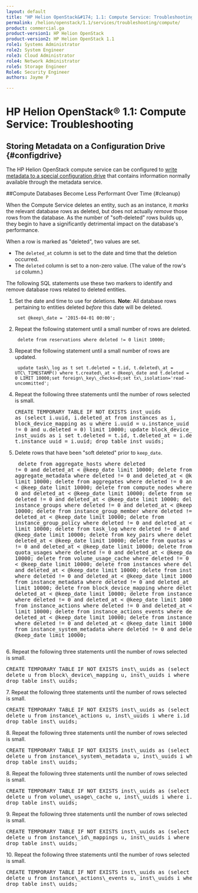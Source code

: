 ```yaml
---
layout: default
title: "HP Helion OpenStack&#174; 1.1: Compute Service: Troubleshooting"
permalink: /helion/openstack/1.1/services/troubleshooting/compute/
product: commercial.ga
product-version1: HP Helion OpenStack
product-version2: HP Helion OpenStack 1.1
role1: Systems Administrator 
role2: System Engineer
role3: Cloud Administrator
role4: Network Administrator
role5: Storage Engineer
Role6: Security Engineer
authors: Jayme P

---
```

<!--UNDER REVISION-->

# HP Helion OpenStack&#174; 1.1: Compute Service: Troubleshooting

## Storing Metadata on a Configuration Drive {#configdrive}
<!--DOCS-950-->
The HP Helion OpenStack compute service can be configured to [write metadata to a special configuration drive](/helion/openstack/1.1/services/compute/overview/configdrive/) that contains information normally available through the metadata service. 

##Compute Databases Become Less Performant Over Time {#cleanup}
<!--DOCS-1183-->
When the Compute Service deletes an entity, such as an instance, it *marks* the relevant database rows as deleted, but does not actually *remove* those rows from the database. As the number of "soft-deleted" rows builds up, they begin to have a significantly detrimental impact on the database's performance.

When a row is marked as "deleted", two values are set.

- The `deleted_at` column is set to the date and time that the deletion occurred. 
- The `deleted` column is set to a non-zero value. (The value of the row's `id` column.)

The following SQL statements use these two markers to identify and remove database rows related to deleted entities.

1. Set the date and time to use for deletions. **Note**: All database rows pertaining to entities deleted *before* this date will be deleted. 
		
		set @keep\_date = '2015-04-01 00:00';

1. Repeat the following statement until a small number of rows are deleted. 
 
		delete from reservations where deleted != 0 limit 10000;

2. Repeat the following statement until a small number of rows are updated.

		update task\_log as t set t.deleted = t.id, t.deleted\_at = UTC\_TIMESTAMP() where t.created\_at < @keep\_date and t.deleted = 0 LIMIT 10000;set foreign\_key\_checks=0;set tx\_isolation='read-uncommitted';

4. Repeat the following three statements until the number of rows selected is small.<pre>CREATE TEMPORARY TABLE IF NOT EXISTS inst\_uuids as (select i.uuid, i.deleted\_at from instances as i, block\_device\_mapping as u where i.uuid = u.instance\_uuid and i.deleted != 0 and u.deleted = 0) limit 10000;
update block\_device\_mapping as t, inst\_uuids as i set t.deleted = t.id, t.deleted\_at = i.deleted\_at where t.instance\_uuid = i.uuid;
drop table inst\_uuids;</pre>
5. Delete rows that have been "soft deleted" prior to `keep_date`.<pre>
delete from aggregate\_hosts where deleted != 0 and deleted\_at < @keep\_date limit 10000;
delete from aggregate\_metadata where deleted != 0 and deleted\_at < @keep\_date limit 10000;
delete from aggregates where deleted != 0 and deleted\_at < @keep\_date limit 10000;
delete from compute\_nodes  where deleted != 0 and deleted\_at < @keep\_date limit 10000;
delete from services where deleted != 0 and deleted\_at < @keep\_date limit 10000;
delete from instance\_groups where deleted != 0 and deleted\_at < @keep\_date limit 10000;
delete from instance\_group\_member where deleted != 0 and deleted\_at < @keep\_date limit 10000;
delete from instance\_group\_policy where deleted != 0 and deleted\_at < @keep\_date limit 10000;
delete from task\_log where deleted != 0 and deleted\_at < @keep\_date limit 10000;
delete from key\_pairs where deleted != 0 and deleted\_at < @keep\_date limit 10000;
delete from quotas where deleted != 0 and deleted\_at < @keep\_date limit 10000;
delete from quota\_usages where deleted != 0 and deleted\_at < @keep\_date limit 10000;
delete from volume\_usage\_cache where deleted != 0 and deleted\_at < @keep\_date limit 10000;
delete from instances where deleted != 0 and deleted\_at < @keep\_date limit 10000;
delete from instance\_faults where deleted != 0 and deleted\_at < @keep\_date limit 10000;
delete from instance\_metadata where deleted != 0 and deleted\_at < @keep\_date limit 10000;
delete from block\_device\_mapping where deleted != 0 and deleted\_at < @keep\_date limit 10000;
delete from instance\_id\_mappings where deleted != 0 and deleted\_at < @keep\_date limit 10000;
delete from instance\_actions where deleted != 0 and deleted\_at < @keep\_date limit 10000;
delete from instance\_actions\_events where deleted != 0 and deleted\_at < @keep\_date limit 10000;
delete from instance\_info\_caches where deleted != 0 and deleted\_at < @keep\_date limit 10000;
delete from instance\_system\_metadata where deleted != 0 and deleted\_at < @keep\_date limit 10000;
</pre>
6. Repeat the following three statements until the number of rows selected is small.<pre>CREATE TEMPORARY TABLE IF NOT EXISTS inst\_uuids as (select u.id from block\_device\_mapping as u where u.instance\_uuid not in (select uuid from instances where uuid = u.instance\_uuid)) limit 10000;
delete u from block\_device\_mapping u, inst\_uuids i where i.id = u.id;
drop table inst\_uuids;</pre>
7. Repeat the following three statements until the number of rows selected is small.<pre>
CREATE TEMPORARY TABLE IF NOT EXISTS inst\_uuids as (select u.id from instance\_actions as u where u.instance\_uuid not in (select uuid from instances where uuid = u.instance\_uuid)) limit 10000;
delete u from instance\_actions u, inst\_uuids i where i.id = u.id;
drop table inst\_uuids;</pre>
8. Repeat the following three statements until the number of rows selected is small.<pre>
CREATE TEMPORARY TABLE IF NOT EXISTS inst\_uuids as (select u.id from instance\_system\_metadata as u where u.instance\_uuid not in (select uuid from instances where uuid = u.instance\_uuid)) limit 10000;
delete u from instance\_system\_metadata u, inst\_uuids i where i.id = u.id;
drop table inst\_uuids;</pre>
8. Repeat the following three statements until the number of rows selected is small.<pre>
CREATE TEMPORARY TABLE IF NOT EXISTS inst\_uuids as (select u.id from volume\_usage\_cache as u where u.instance\_uuid not in (select uuid from instances where uuid = u.instance\_uuid)) limit 10000;
delete u from volume\_usage\_cache u, inst\_uuids i where i.id = u.id;
drop table inst\_uuids;</pre>
9. Repeat the following three statements until the number of rows selected is small. <pre>
CREATE TEMPORARY TABLE IF NOT EXISTS inst\_uuids as (select u.id from instance\_id\_mappings as u where u.uuid not in (select uuid from instances where uuid = u.uuid)) limit 10000;
delete u from instance\_id\_mappings u, inst\_uuids i where i.id = u.id;
drop table inst\_uuids;</pre>
10. Repeat the following three statements until the number of rows selected is small. <pre>CREATE TEMPORARY TABLE IF NOT EXISTS inst\_uuids as (select u.id from instance\_actions\_events as u where u.action\_id not in (select id from instance\_actions where id = u.action\_id)) limit 10000;
delete u from instance\_actions\_events u, inst\_uuids i where i.id = u.id;
drop table inst\_uuids;
</pre>

